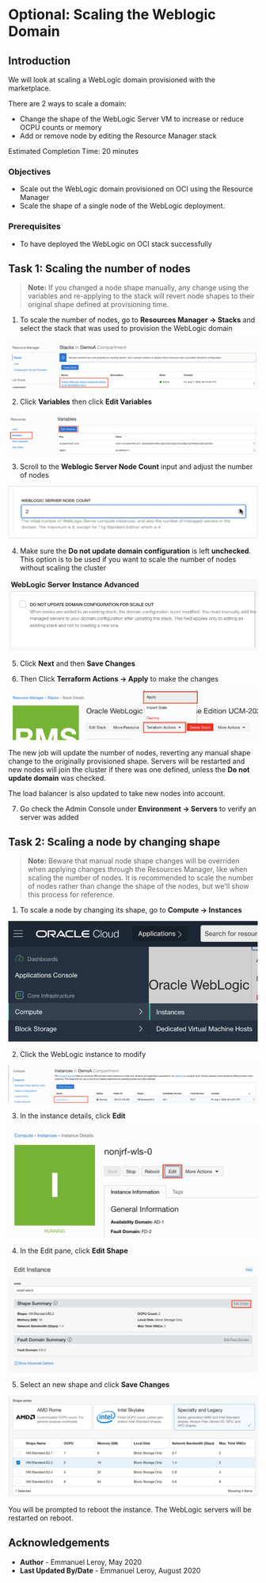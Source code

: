 # Optional: Scaling the Weblogic Domain

## Introduction

We will look at scaling a WebLogic domain provisioned with the marketplace.

There are 2 ways to scale a domain:

- Change the shape of the WebLogic Server VM to increase or reduce OCPU counts or memory
- Add or remove node by editing the Resource Manager stack

Estimated Completion Time: 20 minutes

### Objectives

- Scale out the WebLogic domain provisioned on OCI using the Resource Manager
- Scale the shape of a single node of the WebLogic deployment.

### Prerequisites

- To have deployed the WebLogic on OCI stack successfully

## Task 1: Scaling the number of nodes

> **Note:** If you changed a node shape manually, any change using the variables and re-applying to the stack will revert node shapes to their original shape defined at provisioning time.

1. To scale the number of nodes, go to **Resources Manager -> Stacks** and select the stack that was used to provision the WebLogic domain

  ![](./images/scale-stack.png " ")

2. Click **Variables** then click **Edit Variables**

  ![](./images/scale-variables.png " ")

3. Scroll to the **Weblogic Server Node Count** input and adjust the number of nodes

  ![](./images/scale-10-nodes.png " ")

4. Make sure the **Do not update domain configuration** is left **unchecked**. This option is to be used if you want to scale the number of nodes without scaling the cluster

  ![](./images/scale-no-update.png " ")

5. Click **Next** and then **Save Changes**

6. Then Click **Terraform Actions -> Apply** to make the changes

  ![](./images/scale-tf-apply.png " ")

  The new job will update the number of nodes, reverting any manual shape change to the originally provisioned shape. Servers will be restarted and new nodes will join the cluster if there was one defined, unless the **Do not update domain** was checked.

  The load balancer is also updated to take new nodes into account.

7. Go check the Admin Console under **Environment -> Servers** to verify an server was added

## Task 2: Scaling a node by changing shape

> **Note:** Beware that manual node shape changes will be overriden when applying changes through the Resources Manager, like when scaling the number of nodes. It is recommended to scale the number of nodes rather than change the shape of the nodes, but we'll show this process for reference.

1. To scale a node by changing its shape, go to **Compute -> Instances**

  ![](./images/scale-compute.png " ")

2. Click the WebLogic instance to modify

  ![](./images/scale-compute-instance.png " ")

3. In the instance details, click **Edit**

  ![](./images/scale-compute-edit.png " ")

4. In the Edit pane, click **Edit Shape**

  ![](./images/scale-compute-edit-shape.png " ")

5. Select an new shape and click **Save Changes**

  ![](./images/scale-compute-edit-shape2.png " ")

  You will be prompted to reboot the instance. The WebLogic servers will be restarted on reboot.

## Acknowledgements

 - **Author** - Emmanuel Leroy, May 2020
 - **Last Updated By/Date** - Emmanuel Leroy, August 2020
